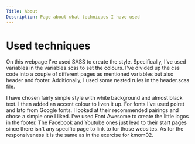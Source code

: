 ```yaml
---
Title: About
Description: Page about what techniques I have used
---
```


Used techniques 
==================

On this webpage I've used SASS to create the style. Specifically, I've used variables in the variables.scss to set the colours. I've divided up the css code into a couple of different pages as mentioned variables but also header and footer. Additionally, I used some nested rules in the header.scss file.  

I have chosen fairly simple style with white background and almost black text. I then added an accent colour to liven it up. For fonts I've used poiret and lato from Google fonts. I looked at their recommended pairings and chose a simple one I liked. I've used Font Awesome to create the little logos in the footer. The Facebook and Youtube ones just lead to their start pages since there isn't any specific page to link to for those websites. As for the responsiveness it is the same as in the exercise for kmom02. 